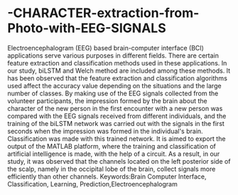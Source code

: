 # -CHARACTER-extraction-from-Photo-with-EEG-SIGNALS
Electroencephalogram (EEG) based brain-computer interface (BCI) applications serve various purposes in different fields. There are certain feature extraction and classification methods used in these applications. In our study, biLSTM and Welch method are included among these methods. It has been observed that the feature extraction and classification algorithms used affect the accuracy value depending on the situations and the large number of classes. By making use of the EEG signals collected from the volunteer participants, the impression formed by the brain about the character of the new person in the first encounter with a new person was compared with the EEG signals received from different individuals, and the training of the biLSTM network was carried out with the signals in the first seconds when the impression was formed in the individual's brain. Classification was made with this trained network. It is aimed to export the output of the MATLAB platform, where the training and classification of artificial intelligence is made, with the help of a circuit. As a result, in our study, it was observed that the channels located on the left posterior side of the scalp, namely in the occipital lobe of the brain, collect signals more efficiently than other channels.  Keywords:Brain Computer Interface, Classification, Learning, Prediction,Electroencephalogram
